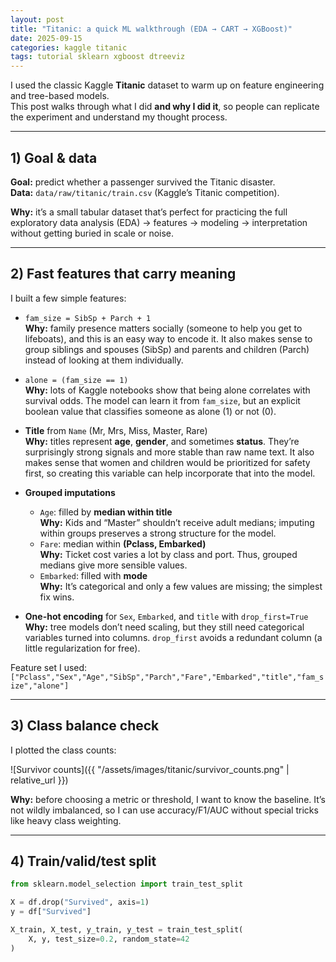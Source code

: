 ```yaml
---
layout: post
title: "Titanic: a quick ML walkthrough (EDA → CART → XGBoost)"
date: 2025-09-15
categories: kaggle titanic
tags: tutorial sklearn xgboost dtreeviz
---
```


I used the classic Kaggle **Titanic** dataset to warm up on feature engineering and tree-based models.  
This post walks through what I did **and why I did it**, so people can replicate the experiment and understand my thought process.

---

## 1) Goal & data

**Goal:** predict whether a passenger survived the Titanic disaster.  
**Data:** `data/raw/titanic/train.csv` (Kaggle’s Titanic competition).

**Why:** it’s a small tabular dataset that’s perfect for practicing the full exploratory data analysis (EDA) → features → modeling → interpretation without getting buried in scale or noise.

---

## 2) Fast features that carry meaning

I built a few simple features:

- `fam_size = SibSp + Parch + 1`  
  **Why:** family presence matters socially (someone to help you get to lifeboats), and this is an easy way to encode it. It also makes sense to group siblings and spouses (SibSp) and parents and children (Parch) instead of looking at them individually.

- `alone = (fam_size == 1)`  
  **Why:** lots of Kaggle notebooks show that being alone correlates with survival odds. The model can learn it from `fam_size`, but an explicit boolean value that classifies someone as alone (1) or not (0).

- **Title** from `Name` (Mr, Mrs, Miss, Master, Rare)  
  **Why:** titles represent **age**, **gender**, and sometimes **status**. They’re surprisingly strong signals and more stable than raw name text. It also makes sense that women and children would be prioritized for safety first, so creating this variable can help incorporate that into the model.

- **Grouped imputations**  
  - `Age`: filled by **median within title**  
    **Why:** Kids and “Master” shouldn’t receive adult medians; imputing within groups preserves a strong structure for the model.  
  - `Fare`: median within **(Pclass, Embarked)**  
    **Why:** Ticket cost varies a lot by class and port. Thus, grouped medians give more sensible values.  
  - `Embarked`: filled with **mode**  
    **Why:** It’s categorical and only a few values are missing; the simplest fix wins.

- **One-hot encoding** for `Sex`, `Embarked`, and `title` with `drop_first=True`  
  **Why:** tree models don’t need scaling, but they still need categorical variables turned into columns. `drop_first` avoids a redundant column (a little regularization for free).

Feature set I used:  
`["Pclass","Sex","Age","SibSp","Parch","Fare","Embarked","title","fam_size","alone"]`

---

## 3) Class balance check

I plotted the class counts:

![Survivor counts]({{ "/assets/images/titanic/survivor_counts.png" | relative_url }})

**Why:** before choosing a metric or threshold, I want to know the baseline. It’s not wildly imbalanced, so I can use accuracy/F1/AUC without special tricks like heavy class weighting.

---

## 4) Train/valid/test split

```python
from sklearn.model_selection import train_test_split

X = df.drop("Survived", axis=1)
y = df["Survived"]

X_train, X_test, y_train, y_test = train_test_split(
    X, y, test_size=0.2, random_state=42
)

